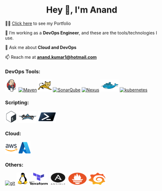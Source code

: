 <h1 align="center">Hey 👋, I'm Anand</h1>

👨‍💻 [Click here](https://6rnmf5.csb.app/) to see my Portfolio

🌱 I’m working as a **DevOps Engineer**, and these are the tools/technologies I use.

💬 Ask me about **Cloud and DevOps**

📫 Reach me at **anand.kumar1@hotmail.com**



<!--
<p align="left">
<h3 align="left">Connect with me:</h3>



<a href="https://www.hackerrank.com/anand_kumar15" target="blank"><img align="center" src="https://cdn4.iconfinder.com/data/icons/logos-and-brands-1/512/160_Hackerrank_logo_logos-512.png" alt="anand_kumar15" height="30" width="40" /></a>
<a href="https://www.hackerearth.com/@anand.kumar11" target="blank"><img align="center" src="https://cdn.icon-icons.com/icons2/2389/PNG/512/hackerearth_logo_icon_145208.png" alt="@anand.kumar11" height="30" width="40" /></a>
<a href="https://codeforces.com/profile/maveric-coder" target="blank"><img align="center" src="https://cdn4.iconfinder.com/data/icons/logos-brands-5/24/codeforces-512.png" alt="maveric-coder" height="30" width="30" /></a>
</p>


<h3 align="left">Programming & Scripting Languages:</h3>
<p align="left">
  <a href="https://www.cprogramming.com/" target="_blank"> <img src="https://github.com/devicons/devicon/blob/master/icons/c/c-original.svg" alt="c" width="40" height="40"/> </a> 
  <a href="https://www.w3schools.com/cpp/" target="_blank"> <img src="https://github.com/devicons/devicon/blob/master/icons/cplusplus/cplusplus-original.svg" alt="cplusplus" width="40" height="40"/> <a href="https://www.python.org" target="_blank"> <img src="https://github.com/devicons/devicon/blob/master/icons/python/python-plain.svg" alt="python" width="40" height="40"/> 
  <a href="https://developer.mozilla.org/en-US/docs/Web/JavaScript" target="_blank"> <img src="https://github.com/devicons/devicon/blob/master/icons/javascript/javascript-plain.svg" alt="javascript" width="40" height="40"/> 

</p> -->
<h3 align="left">DevOps Tools:</h3>
<p align="left">
   <a href="https://www.jenkins.io/" target="_blank"> <img src="https://github.com/devicons/devicon/blob/master/icons/jenkins/jenkins-original.svg" alt="Jenkins" width="40" height="40"/></a>
  <a href="https://maven.apache.org/" target="_blank"> <img src="https://blog.irontec.com/wp-content/uploads/2019/12/1280px-Maven_logo.svg_-768x194.png" alt="Maven" width="60" height="30"/></a>
  <a href="https://tomcat.apache.org/" target="_blank"> <img src="https://github.com/devicons/devicon/blob/master/icons/tomcat/tomcat-original.svg" alt="Tomcat" width="45" height="40"/></a>
  <a href="https://www.sonarsource.com/products/sonarqube/" target="_blank"> <img src="https://i0.wp.com/www.naturalborncoder.com/wp-content/uploads/2015/05/sonarqube_logo_720.png?fit=720%2C200&ssl=1" alt="SonarQube" width="90" height="40"/></a>
  <a href="https://www.sonatype.com/products/sonatype-nexus-repository" target="_blank"> <img src="https://f.hubspotusercontent10.net/hubfs/3430860/Nexus_Repository_logo_stacked.png" alt="Nexus" width="40" height="40"/></a>
   <a href="https://www.docker.com/" target="_blank"> <img src="https://github.com/devicons/devicon/blob/master/icons/docker/docker-original.svg" alt="Docker" width="60" height="40"/></a>
  <a href="https://kubernetes.io/" target="_blank"> <img src="https://user-images.githubusercontent.com/19824574/41482054-47a3a702-70a2-11e8-9561-de51c5f71220.png" alt="kubernetes" width="40" height="40"/></a> 
</p>

<h3 align="left">Scripting:</h3>
<p align="left">
  <a href="https://www.gnu.org/software/bash/" target="_blank"> <img src="https://github.com/devicons/devicon/blob/master/icons/bash/bash-original.svg" alt="bash" width="40" height="40"/></a>
  <a href="http://www.groovy-lang.org/" target="_blank"> <img src="https://github.com/devicons/devicon/blob/master/icons/groovy/groovy-original.svg" alt="Groovy" width="60" height="40"/></a>
  <a target="_blank"> <img src="https://github.com/devicons/devicon/blob/master/icons/powershell/powershell-original.svg" alt="PowerSehll" width="60" height="40"/></a>
  

<h3 align="left">Cloud:</h3>
<a href="https://aws.amazon.com/" target="_blank"><img src="https://github.com/devicons/devicon/blob/develop/icons/amazonwebservices/amazonwebservices-original-wordmark.svg" alt="linux" width="40" height="40"/></a> 
  <a href="https://azure.microsoft.com/en-in" target="_blank"><img src="https://github.com/devicons/devicon/blob/develop/icons/azure/azure-original.svg" alt="linux" width="40" height="40"/></a> 
  
  
<h3 align="left">Others:</h3>
<p align="left">
  <a href="https://git-scm.com/" target="_blank"><img src="https://www.vectorlogo.zone/logos/git-scm/git-scm-icon.svg" alt="git" width="40" height="40"/></a>
  <a href="https://www.linux.org/" target="_blank"><img src="https://github.com/devicons/devicon/blob/master/icons/linux/linux-original.svg" alt="linux" width="40" height="40"/></a> 
  <a href="https://www.terraform.io/" target="_blank"> <img src="https://github.com/devicons/devicon/blob/master/icons/terraform/terraform-original-wordmark.svg" alt="Terraform" width="60" height="40"/></a>
  <a href="https://www.ansible.com/" target="_blank"> <img src="https://github.com/devicons/devicon/blob/master/icons/ansible/ansible-plain-wordmark.svg" alt="Ansible" width="60" height="40"/></a>
  <a  target="_blank"> <img src="https://github.com/devicons/devicon/blob/master/icons/prometheus/prometheus-original.svg" alt="Prometheus" width="60" height="40"/></a>
  <a  target="_blank"> <img src="https://github.com/devicons/devicon/blob/master/icons/grafana/grafana-original.svg" alt="Grafana" width="60" height="40"/></a>
  
</p>
<br/>



<!--

<p align="left"> <img src="https://komarev.com/ghpvc/?username=maveric-coder&label=Profile%20views&color=0e75b6&style=flat" alt="maveric-coder" /> </p>

<p align="left"> <a href="https://github.com/ryo-ma/github-profile-trophy"><img src="https://github-profile-trophy.vercel.app/?username=maveric-coder" alt="maveric-coder" /></a> </p>
<p><img align="center" src="https://github-readme-streak-stats.herokuapp.com/?user=maveric-coder&" alt="maveric-coder" /></p>

<h3 align="left">Stats:</h3>
<p><img align="left" src="https://github-readme-stats.vercel.app/api/top-langs/?username=maveric-coder&theme=graywhite" alt="maveric-coder" /></p>
<p><img align="center" src="https://github-readme-stats.vercel.app/api?username=maveric-coder&theme=graywhite&show_icons=true&count_private=true" alt="maveric-coder" /></p> -->


